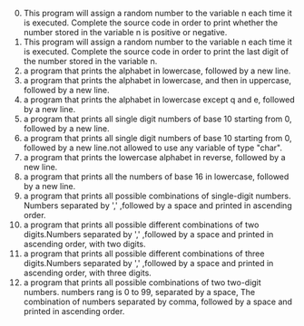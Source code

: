 0.   This program will assign a random number to the variable n each time it is executed. Complete the source code in order to print whether the number stored in the variable n is positive or negative.
1.   This program will assign a random number to the variable n each time it is executed. Complete the source code in order to print the last digit of the number stored in the variable n.
2.   a program that prints the alphabet in lowercase, followed by a new line.
3.   a program that prints the alphabet in lowercase, and then in uppercase, followed by a new line.
4.   a program that prints the alphabet in lowercase except q and e, followed by a new line.
5.   a program that prints all single digit numbers of base 10 starting from 0, followed by a new line.
6.   a program that prints all single digit numbers of base 10 starting from 0, followed by a new line.not allowed to use any variable of type "char".
7.   a program that prints the lowercase alphabet in reverse, followed by a new line.
8.   a program that prints all the numbers of base 16 in lowercase, followed by a new line.
9.   a program that prints all possible combinations of single-digit numbers. Numbers separated by ',' ,followed by a space and printed in ascending order.
10.  a program that prints all possible different combinations of two digits.Numbers separated by ',' ,followed by a space and printed in ascending order, with two digits.
11.  a program that prints all possible different combinations of three digits.Numbers separated by ',' ,followed by a space and printed in ascending order, with three digits.
12.  a program that prints all possible combinations of two two-digit numbers. numbers rang is 0 to 99, separated by a space, The combination of numbers separated by comma, followed by a space and printed in ascending order.
